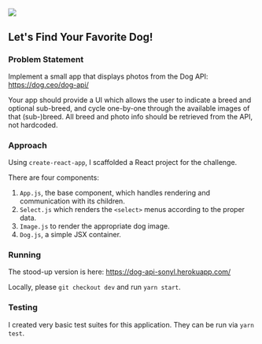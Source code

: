 #  ![](public/favicon.png)

## Let's Find Your Favorite Dog!

### Problem Statement

Implement a small app that displays photos from the Dog API: https://dog.ceo/dog-api/

Your app should provide a UI which allows the user to indicate a breed and optional sub-breed, and cycle one-by-one through the available images of that (sub-)breed. All breed and photo info should be retrieved from the API, not hardcoded.

### Approach

Using `create-react-app`, I scaffolded a React project for the challenge.

There are four components:
  1. `App.js`, the base component, which handles rendering and communication with its children.
  1. `Select.js` which renders the `<select>` menus according to the proper data.
  1. `Image.js` to render the appropriate dog image.
  1. `Dog.js`, a simple JSX container.

### Running

The stood-up version is here: https://dog-api-sonyl.herokuapp.com/

Locally, please `git checkout dev` and run `yarn start`.

### Testing

I created very basic test suites for this application. They can be run via `yarn test`.

